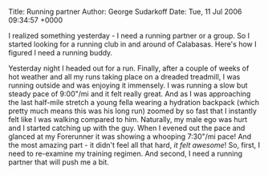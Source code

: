 Title: Running partner
Author: George Sudarkoff
Date: Tue, 11 Jul 2006 09:34:57 +0000

I realized something yesterday - I need a running partner or a group. So
I started looking for a running club in and around of Calabasas. Here's
how I figured I need a running buddy.

Yesterday night I headed out for a run. Finally, after a couple of weeks
of hot weather and all my runs taking place on a dreaded treadmill, I
was running outside and was enjoying it immensely. I was running a slow
but steady pace of 9:00"/mi and it felt really great. And as I was
approaching the last half-mile stretch a young fella wearing a hydration
backpack (which pretty much means this was his long run) zoomed by so
fast that I instantly felt like I was walking compared to him.
Naturally, my male ego was hurt and I started catching up with the guy.
When I evened out the pace and glanced at my Forerunner it was showing a
whooping 7:30"/mi pace! And the most amazing part - it didn't feel all
that hard, *it felt awesome*! So, first, I need to re-examine my
training regimen. And second, I need a running partner that will push me
a bit.

